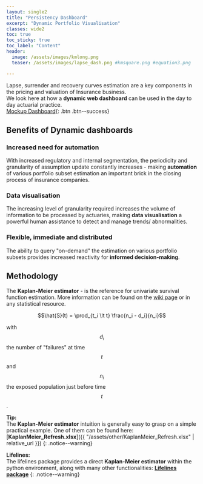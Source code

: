 ```yaml
---
layout: single2
title: "Persistency Dashboard"
excerpt: "Dynamic Portfolio Visualisation"
classes: wide2
toc: true
toc_sticky: true
toc_label: "Content"
header:
  image: /assets/images/kmlong.png
  teaser: /assets/images/lapse_dash.png #kmsquare.png #equation3.png

---
```



Lapse, surrender and recovery curves estimation are a key components in the pricing and valuation of Insurance business.    
We look here at how a **dynamic web dashboard** can be used in the day to day actuarial practice.   
<a href="https://app.winter-aas.com/surrenders/" target="_blank">Mockup Dashboard</a>{: .btn .btn--success}


## Benefits of Dynamic dashboards

### Increased need for automation
With increased regulatory and internal segmentation, the periodicity and granularity of assumption update constantly increases - making **automation** of various portfolio subset estimation an important brick in the closing process of insurance companies.    

### Data visualisation
The increasing level of granularity required increases the volume of information to be processed by actuaries, making **data visualisation** a powerful human assistance to detect and manage trends/ abnormalities.

### Flexible, immediate and distributed
The ability to query "on-demand" the estimation on various portfolio subsets provides increased reactivity for **informed decision-making**.


## Methodology
The **Kaplan-Meier estimator** - is the reference for univariate survival function estimation. More information can be found on the [wiki page](https://en.wikipedia.org/wiki/Kaplan%E2%80%93Meier_estimator) or in any statistical resource.

$$\hat{S}(t) = \prod_{t_i \lt t} \frac{n_i - d_i}{n_i}$$   

with $$d_i$$ the number of "failures" at time $$t$$ and $$n_i$$ the exposed population just before time $$t$$.

**Tip:**   
The **Kaplan-Meier estimator** intuition is generally easy to grasp on a simple practical example. One of them can be found here: [**KaplanMeier_Refresh.xlsx**]({{ "/assets/other/KaplanMeier_Refresh.xlsx" | relative_url }})
{: .notice--warning}

**Lifelines:**   
The lifelines package provides a direct **Kaplan-Meier estimator** within the python environment, along with many other functionalities: [**Lifelines package**](https://lifelines.readthedocs.io/en/latest/)
{: .notice--warning}
